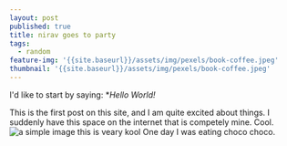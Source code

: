 ```yaml
---
layout: post
published: true
title: nirav goes to party
tags:
  - random
feature-img: '{{site.baseurl}}/assets/img/pexels/book-coffee.jpeg'
thumbnail: '{{site.baseurl}}/assets/img/pexels/book-coffee.jpeg'
---
```

I'd like to start by saying: **Hello World!*

This is the first post on this site, and I am quite excited about things. I suddenly have this space on the internet that is competely mine. Cool.
![a simple image]({{site.baseurl}}/assets/img/images/0002.png)
this is veary kool
One day I was eating choco choco.

